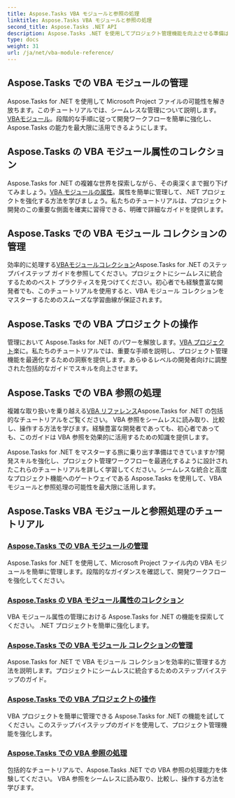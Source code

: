 ```yaml
---
title: Aspose.Tasks VBA モジュールと参照の処理
linktitle: Aspose.Tasks VBA モジュールと参照の処理
second_title: Aspose.Tasks .NET API
description: Aspose.Tasks .NET を使用してプロジェクト管理機能を向上させる準備はできていますか? VBA モジュールと参照の処理に関する包括的なチュートリアルを詳しく見てみましょう。
type: docs
weight: 31
url: /ja/net/vba-module-reference/
---
```


## Aspose.Tasks での VBA モジュールの管理

Aspose.Tasks for .NET を使用して Microsoft Project ファイルの可能性を解き放ちます。このチュートリアルでは、シームレスな管理について説明します。[VBAモジュール](./managing-vba-modules/)。段階的な手順に従って開発ワークフローを簡単に強化し、Aspose.Tasks の能力を最大限に活用できるようにします。

## Aspose.Tasks の VBA モジュール属性のコレクション

Aspose.Tasks for .NET の複雑な世界を探索しながら、その奥深くまで掘り下げてみましょう。[VBA モジュールの属性](./vba-module-attribute-collection/)。属性を簡単に管理して、.NET プロジェクトを強化する方法を学びましょう。私たちのチュートリアルは、プロジェクト開発のこの重要な側面を確実に習得できる、明確で詳細なガイドを提供します。

## Aspose.Tasks での VBA モジュール コレクションの管理

効率的に処理する[VBAモジュールコレクション](./vba-module-collections/)Aspose.Tasks for .NET のステップバイステップ ガイドを参照してください。プロジェクトにシームレスに統合するためのベスト プラクティスを見つけてください。初心者でも経験豊富な開発者でも、このチュートリアルを使用すると、VBA モジュール コレクションをマスターするためのスムーズな学習曲線が保証されます。

## Aspose.Tasks での VBA プロジェクトの操作

管理において Aspose.Tasks for .NET のパワーを解放します。[VBA プロジェクト](./vba-projects/)楽に。私たちのチュートリアルでは、重要な手順を説明し、プロジェクト管理機能を最適化するための洞察を提供します。あらゆるレベルの開発者向けに調整された包括的なガイドでスキルを向上させます。

## Aspose.Tasks での VBA 参照の処理

複雑な取り扱いを乗り越える[VBA リファレンス](./vba-references/)Aspose.Tasks for .NET の包括的なチュートリアルをご覧ください。 VBA 参照をシームレスに読み取り、比較し、操作する方法を学びます。経験豊富な開発者であっても、初心者であっても、このガイドは VBA 参照を効果的に活用するための知識を提供します。

Aspose.Tasks for .NET をマスターする旅に乗り出す準備はできていますか?開発スキルを強化し、プロジェクト管理ワークフローを最適化するように設計されたこれらのチュートリアルを詳しく学習してください。シームレスな統合と高度なプロジェクト機能へのゲートウェイである Aspose.Tasks を使用して、VBA モジュールと参照処理の可能性を最大限に活用します。
## Aspose.Tasks VBA モジュールと参照処理のチュートリアル
### [Aspose.Tasks での VBA モジュールの管理](./managing-vba-modules/)
Aspose.Tasks for .NET を使用して、Microsoft Project ファイル内の VBA モジュールを簡単に管理します。段階的なガイダンスを確認して、開発ワークフローを強化してください。
### [Aspose.Tasks の VBA モジュール属性のコレクション](./vba-module-attribute-collection/)
VBA モジュール属性の管理における Aspose.Tasks for .NET の機能を探索してください。 .NET プロジェクトを簡単に強化します。
### [Aspose.Tasks での VBA モジュール コレクションの管理](./vba-module-collections/)
Aspose.Tasks for .NET で VBA モジュール コレクションを効率的に管理する方法を説明します。プロジェクトにシームレスに統合するためのステップバイステップのガイド。
### [Aspose.Tasks での VBA プロジェクトの操作](./vba-projects/)
VBA プロジェクトを簡単に管理できる Aspose.Tasks for .NET の機能を試してください。このステップバイステップのガイドを使用して、プロジェクト管理機能を強化します。
### [Aspose.Tasks での VBA 参照の処理](./vba-references/)
包括的なチュートリアルで、Aspose.Tasks .NET での VBA 参照の処理能力を体験してください。 VBA 参照をシームレスに読み取り、比較し、操作する方法を学びます。